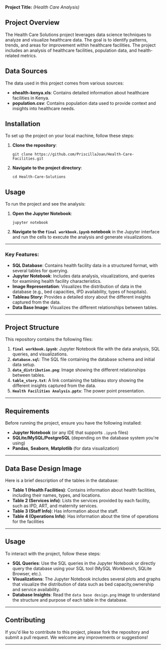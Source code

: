 **Project Title:** _(Health Care Analysis)_

## Project Overview

The Health Care Solutions project leverages data science techniques to analyze and visualize healthcare data. The goal is to identify patterns, trends, and areas for improvement within healthcare facilities. The project includes an analysis of healthcare facilities, population data, and health-related metrics.

## Data Sources

The data used in this project comes from various sources:

- **ehealth-kenya.xls**: Contains detailed information about healthcare facilities in Kenya.
- **population.csv**: Contains population data used to provide context and insights into healthcare needs.

## Installation

To set up the project on your local machine, follow these steps:

1. **Clone the repository**:

   ```
   git clone https://github.com/PriscillaJoan/Health-Care-Facilities.git
   ```

2. **Navigate to the project directory**:

   ```
   cd Health-Care-Solutions
   ```

## Usage

To run the project and see the analysis:

1. **Open the Jupyter Notebook**:

   ```
   jupyter notebook
   ```

2. **Navigate to the `final workbook.ipynb` notebook** in the Jupyter interface and run the cells to execute the analysis and generate visualizations.

---

### Key Features:
- **SQL Database**: Contains health facility data in a structured format, with several tables for querying.
- **Jupyter Notebook**: Includes data analysis, visualizations, and queries for examining health facility characteristics.
- **Image Representation**: Visualizes the distribution of data in the database (e.g., bed capacities, IPD availability, types of hospitals).
- **Tableau Story**: Provides a detailed story about the different insights captured from the data.
- **Data Base Image**: Visualizes the different relationships between tables.

---
## Project Structure

This repository contains the following files:

1. **`final workbook.ipynb`**: Jupyter Notebook file with the data analysis, SQL queries, and visualizations.
2. **`database.sql`**: The SQL file containing the database schema and initial data setup.
3. **`data_distribution.png`**: Image showing the different relationships between tables.
4. **`table_story.txt`**: A link containing  the tableau story showing the different insights captured from the data.
5. **`Health Facilities Analysis.pptx`**: The power point presentation.

---

## Requirements

Before running the project, ensure you have the following installed:

- **Jupyter Notebook** (or any IDE that supports `.ipynb` files)
- **SQLite/MySQL/PostgreSQL** (depending on the database system you're using)
- **Pandas**, **Seaborn**, **Matplotlib** (for data visualization)

---

## Data Base Design Image

Here is a brief description of the tables in the database:

- **Table 1 (Health Facilities)**: Contains information about health facilities, including their names, types, and locations.
- **Table 2 (Services info)**: Lists the services provided by each facility, such as IPD, ART, and maternity services.
- **Table 3 (Staff Info)**: Has information about the staff.
- **Table 4 (Operations Info)**: Has information about the time of operations for the facilities

---

## Usage

To interact with the project, follow these steps:

- **SQL Queries**: Use the SQL queries in the Jupyter Notebook or directly query the database using your SQL tool (MySQL Workbench, SQLite Browser, etc.).
- **Visualizations**: The Jupyter Notebook includes several plots and graphs that visualize the distribution of data such as bed capacity,ownership and service availability.
- **Database Insights**: Read the `data base design.png` image to understand the structure and purpose of each table in the database.

---

## Contributing

If you'd like to contribute to this project, please fork the repository and submit a pull request. We welcome any improvements or suggestions!

---
